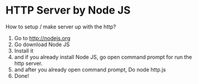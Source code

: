 # HTTP Server by Node JS
How to setup / make server up with the http?
1. Go to http://nodejs.org
2. Go download Node JS
3. Install it
4. and if you already install Node JS, go open command prompt for run the http server.
5. and after you already open command prompt, Do node http.js
6. Done! 

